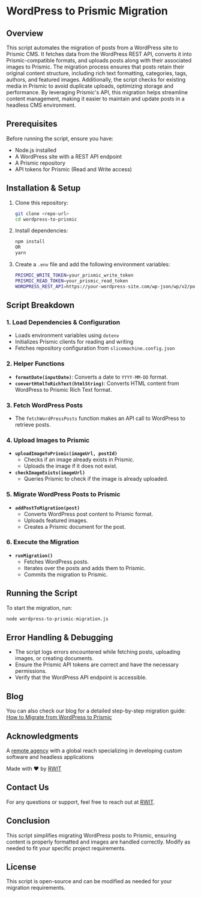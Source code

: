 # WordPress to Prismic Migration

## Overview
This script automates the migration of posts from a WordPress site to Prismic CMS. It fetches data from the WordPress REST API, converts it into Prismic-compatible formats, and uploads posts along with their associated images to Prismic. The migration process ensures that posts retain their original content structure, including rich text formatting, categories, tags, authors, and featured images. Additionally, the script checks for existing media in Prismic to avoid duplicate uploads, optimizing storage and performance. By leveraging Prismic's API, this migration helps streamline content management, making it easier to maintain and update posts in a headless CMS environment.

## Prerequisites
Before running the script, ensure you have:
- Node.js installed
- A WordPress site with a REST API endpoint
- A Prismic repository
- API tokens for Prismic (Read and Write access)

## Installation & Setup

1. Clone this repository:
   ```sh
   git clone <repo-url>
   cd wordpress-to-prismic
   ```

2. Install dependencies:
   ```sh
   npm install
   OR
   yarn
   ```

3. Create a `.env` file and add the following environment variables:
   ```sh
   PRISMIC_WRITE_TOKEN=your_prismic_write_token
   PRISMIC_READ_TOKEN=your_prismic_read_token
   WORDPRESS_REST_API=https://your-wordpress-site.com/wp-json/wp/v2/posts
   ```

## Script Breakdown

### 1. Load Dependencies & Configuration
- Loads environment variables using `dotenv`
- Initializes Prismic clients for reading and writing
- Fetches repository configuration from `slicemachine.config.json`

### 2. Helper Functions
- **`formatDate(inputDate)`**: Converts a date to `YYYY-MM-DD` format.
- **`convertHtmlToRichText(htmlString)`**: Converts HTML content from WordPress to Prismic Rich Text format.

### 3. Fetch WordPress Posts
- The `fetchWordPressPosts` function makes an API call to WordPress to retrieve posts.

### 4. Upload Images to Prismic
- **`uploadImageToPrismic(imageUrl, postId)`**
  - Checks if an image already exists in Prismic.
  - Uploads the image if it does not exist.
- **`checkImageExists(imageUrl)`**
  - Queries Prismic to check if the image is already uploaded.

### 5. Migrate WordPress Posts to Prismic
- **`addPostToMigration(post)`**
  - Converts WordPress post content to Prismic format.
  - Uploads featured images.
  - Creates a Prismic document for the post.

### 6. Execute the Migration
- **`runMigration()`**
  - Fetches WordPress posts.
  - Iterates over the posts and adds them to Prismic.
  - Commits the migration to Prismic.

## Running the Script
To start the migration, run:
```sh
node wordpress-to-prismic-migration.js
```

## Error Handling & Debugging
- The script logs errors encountered while fetching posts, uploading images, or creating documents.
- Ensure the Prismic API tokens are correct and have the necessary permissions.
- Verify that the WordPress API endpoint is accessible.

## Blog

You can also check our blog for a detailed step-by-step migration guide: [How to Migrate from WordPress to Prismic](https://www.rwit.io/blog/migrate-from-wordpress-to-prismic)

## Acknowledgments

A [remote agency](https://www.rwit.io/) with a global reach specializing in developing custom software and headless applications

Made with ❤️ by [RWIT](https://www.rwit.io/)

## Contact Us

For any questions or support, feel free to reach out at [RWIT](https://www.rwit.io/contact?utm_source=www&utm_medium=contactbutton&utm_campaign=visit).

## Conclusion
This script simplifies migrating WordPress posts to Prismic, ensuring content is properly formatted and images are handled correctly. Modify as needed to fit your specific project requirements.

## License
This script is open-source and can be modified as needed for your migration requirements.

